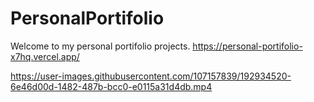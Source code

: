 # PersonalPortifolio
Welcome to my personal portifolio projects. 
https://personal-portifolio-x7hq.vercel.app/

https://user-images.githubusercontent.com/107157839/192934520-6e46d00d-1482-487b-bcc0-e0115a31d4db.mp4
